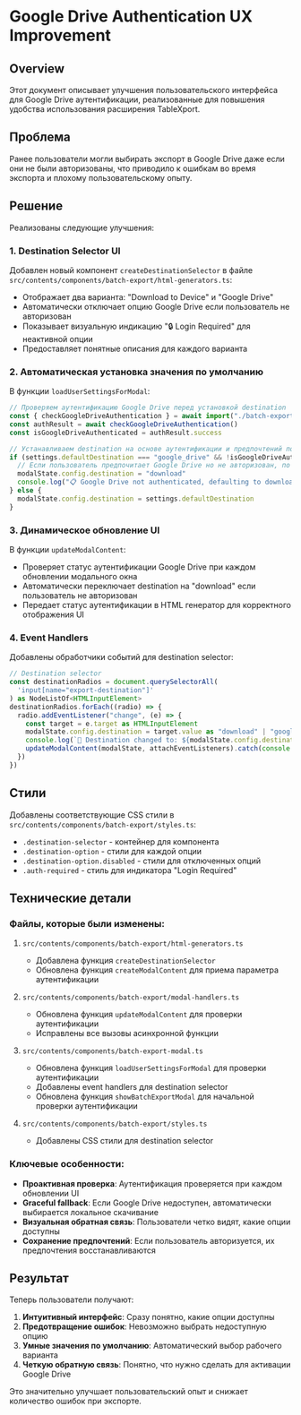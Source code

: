 # Google Drive Authentication UX Improvement

## Overview

Этот документ описывает улучшения пользовательского интерфейса для Google Drive аутентификации, реализованные для повышения удобства использования расширения TableXport.

## Проблема

Ранее пользователи могли выбирать экспорт в Google Drive даже если они не были авторизованы, что приводило к ошибкам во время экспорта и плохому пользовательскому опыту.

## Решение

Реализованы следующие улучшения:

### 1. Destination Selector UI

Добавлен новый компонент `createDestinationSelector` в файле `src/contents/components/batch-export/html-generators.ts`:

- Отображает два варианта: "Download to Device" и "Google Drive"
- Автоматически отключает опцию Google Drive если пользователь не авторизован
- Показывает визуальную индикацию "🔒 Login Required" для неактивной опции
- Предоставляет понятные описания для каждого варианта

### 2. Автоматическая установка значения по умолчанию

В функции `loadUserSettingsForModal`:

```typescript
// Проверяем аутентификацию Google Drive перед установкой destination
const { checkGoogleDriveAuthentication } = await import("./batch-export/modal-handlers")
const authResult = await checkGoogleDriveAuthentication()
const isGoogleDriveAuthenticated = authResult.success

// Устанавливаем destination на основе аутентификации и предпочтений пользователя
if (settings.defaultDestination === "google_drive" && !isGoogleDriveAuthenticated) {
  // Если пользователь предпочитает Google Drive но не авторизован, по умолчанию download
  modalState.config.destination = "download"
  console.log("📋 Google Drive not authenticated, defaulting to download")
} else {
  modalState.config.destination = settings.defaultDestination
}
```

### 3. Динамическое обновление UI

В функции `updateModalContent`:

- Проверяет статус аутентификации Google Drive при каждом обновлении модального окна
- Автоматически переключает destination на "download" если пользователь не авторизован
- Передает статус аутентификации в HTML генератор для корректного отображения UI

### 4. Event Handlers

Добавлены обработчики событий для destination selector:

```typescript
// Destination selector
const destinationRadios = document.querySelectorAll(
  'input[name="export-destination"]'
) as NodeListOf<HTMLInputElement>
destinationRadios.forEach((radio) => {
  radio.addEventListener("change", (e) => {
    const target = e.target as HTMLInputElement
    modalState.config.destination = target.value as "download" | "google_drive"
    console.log(`🎯 Destination changed to: ${modalState.config.destination}`)
    updateModalContent(modalState, attachEventListeners).catch(console.error)
  })
})
```

## Стили

Добавлены соответствующие CSS стили в `src/contents/components/batch-export/styles.ts`:

- `.destination-selector` - контейнер для компонента
- `.destination-option` - стили для каждой опции
- `.destination-option.disabled` - стили для отключенных опций
- `.auth-required` - стиль для индикатора "Login Required"

## Технические детали

### Файлы, которые были изменены:

1. `src/contents/components/batch-export/html-generators.ts`
   - Добавлена функция `createDestinationSelector`
   - Обновлена функция `createModalContent` для приема параметра аутентификации

2. `src/contents/components/batch-export/modal-handlers.ts`
   - Обновлена функция `updateModalContent` для проверки аутентификации
   - Исправлены все вызовы асинхронной функции

3. `src/contents/components/batch-export-modal.ts`
   - Обновлена функция `loadUserSettingsForModal` для проверки аутентификации
   - Добавлены event handlers для destination selector
   - Обновлена функция `showBatchExportModal` для начальной проверки аутентификации

4. `src/contents/components/batch-export/styles.ts`
   - Добавлены CSS стили для destination selector

### Ключевые особенности:

- **Проактивная проверка**: Аутентификация проверяется при каждом обновлении UI
- **Graceful fallback**: Если Google Drive недоступен, автоматически выбирается локальное скачивание
- **Визуальная обратная связь**: Пользователи четко видят, какие опции доступны
- **Сохранение предпочтений**: Если пользователь авторизуется, их предпочтения восстанавливаются

## Результат

Теперь пользователи получают:

1. **Интуитивный интерфейс**: Сразу понятно, какие опции доступны
2. **Предотвращение ошибок**: Невозможно выбрать недоступную опцию
3. **Умные значения по умолчанию**: Автоматический выбор рабочего варианта
4. **Четкую обратную связь**: Понятно, что нужно сделать для активации Google Drive

Это значительно улучшает пользовательский опыт и снижает количество ошибок при экспорте. 